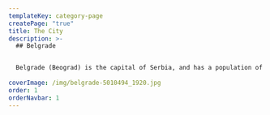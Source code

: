 ```yaml
---
templateKey: category-page
createPage: "true"
title: The City
description: >-
  ## Belgrade


  Belgrade (Beograd) is the capital of Serbia, and has a population of around 1.6 million. It is situated in South-Eastern Europe, on the Balkan Peninsula, at the confluence of the Sava and Danube rivers. It is one of the oldest cities in Europe and has since ancient times been an important focal point for traffic, an intersection of the roads of Eastern and Western Europe.Belgrade is the capital of Serbian culture, education, science and economy. As a result of its tumultuous history, Belgrade has for centuries been home to many nationalities. The official language is Serbian, while visitors from abroad can use English to communicate.
  
coverImage: /img/belgrade-5010494_1920.jpg
order: 1
orderNavbar: 1
---
```

